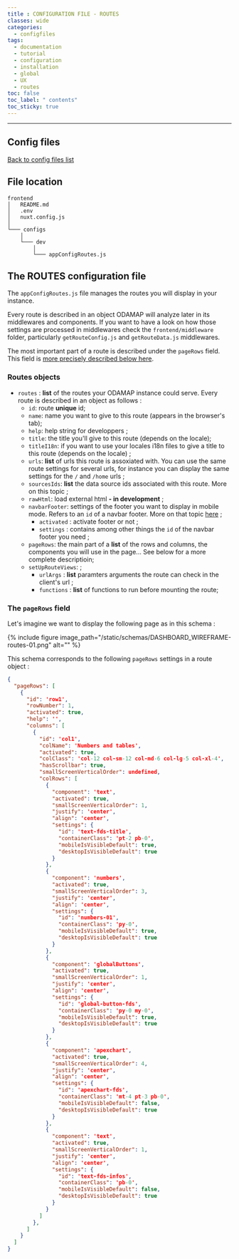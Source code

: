 ```yaml
---
title : CONFIGURATION FILE - ROUTES
classes: wide
categories:
  - configfiles
tags:
  - documentation
  - tutorial
  - configuration
  - installation
  - global
  - UX
  - routes
toc: false
toc_label: " contents"
toc_sticky: true
---
```


--------

## Config files

[Back to config files list]({{site.baseurl}}/configuration/config-configs)

## File location

```shell
frontend
│   README.md
│   .env
│   nuxt.config.js
│
└─── configs
    │
    └─── dev
        │
        └─── appConfigRoutes.js

```

## The ROUTES configuration file

The `appConfigRoutes.js` file manages the routes you will display in your instance.

Every route is described in an object ODAMAP will analyze later in its middlewares and components. If you want to have a look on how those settings are processed in middlewares check the `frontend/middleware` folder, particularly `getRouteConfig.js` and `getRouteData.js` middlewares.

The most important part of a route is described under the `pageRows` field. This field is [more precisely described below here]({{site.baseurl}}/configfiles/appConfigRoutes/#the-pagerows-field).

### Routes objects

- `routes` : **list** of the routes your ODAMAP instance could serve. Every route is described in an object as follows :
  - `id`: route **unique** id;
  - `name`: name you want to give to this route (appears in the browser's tab);
  - `help`: help string for developpers ;
  - `title`: the title you'll give to this route (depends on the locale);
  - `titleI18n`: if you want to use your locales i18n files to give a title to this route (depends on the locale) ;
  - `urls`: **list** of urls this route is assoxiated with. You can use the same route settings for several urls, for instance you can display the same settings for the `/` and `/home` urls ;
  - `sourcesIds`: **list** the data source ids associated with this route. More on this topic ;
  - `rawHtml`: load external html **- in development** ;
  - `navbarFooter`: settings of the footer you want to display in mobile mode. Refers to an `id` of a navbar footer. More on that topic [here]({{site.baseurl}}/configfiles/appConfigNavbarFooter) ;
    - `activated` : activate footer or not ;
    - `settings` : contains among other things the `id` of the navbar footer you need ;
  - `pageRows`: the main part of a **list** of the rows and columns, the components you will use in the page... See below for a more complete descriptioin;
  - `setUpRouteViews`: ;
    - `urlArgs` : **list** paramters arguments the route can check in the client's url ;
    - `functions` : **list** of functions to run before mounting the route;


### The `pageRows` field

Let's imagine we want to display the following page as in this schema :  

{% include figure image_path="/static/schemas/DASHBOARD_WIREFRAME-routes-01.png" alt="" %}

This schema corresponds to the following `pageRows` settings in a route object :

```json
{
  "pageRows": [
    {
      "id": 'row1',
      "rowNumber": 1,
      "activated": true,
      "help": '',
      "columns": [
        {
          "id": 'col1',
          "colName": 'Numbers and tables',
          "activated": true,
          "colClass": 'col-12 col-sm-12 col-md-6 col-lg-5 col-xl-4',
          "hasScrollbar": true,
          "smallScreenVerticalOrder": undefined,
          "colRows": [
            {
              "component": 'text',
              "activated": true,
              "smallScreenVerticalOrder": 1,
              "justify": 'center',
              "align": 'center',
              "settings": {
                "id": 'text-fds-title',
                "containerClass": 'pt-2 pb-0',
                "mobileIsVisibleDefault": true,
                "desktopIsVisibleDefault": true
              }
            },
            {
              "component": 'numbers',
              "activated": true,
              "smallScreenVerticalOrder": 3,
              "justify": 'center',
              "align": 'center',
              "settings": {
                "id": 'numbers-01',
                "containerClass": 'py-0',
                "mobileIsVisibleDefault": true,
                "desktopIsVisibleDefault": true
              }
            },
            {
              "component": 'globalButtons',
              "activated": true,
              "smallScreenVerticalOrder": 1,
              "justify": 'center',
              "align": 'center',
              "settings": {
                "id": 'global-button-fds',
                "containerClass": 'py-0 my-0',
                "mobileIsVisibleDefault": true,
                "desktopIsVisibleDefault": true
              }
            },
            {
              "component": 'apexchart',
              "activated": true,
              "smallScreenVerticalOrder": 4,
              "justify": 'center',
              "align": 'center',
              "settings": {
                "id": 'apexchart-fds',
                "containerClass": 'mt-4 pt-3 pb-0',
                "mobileIsVisibleDefault": false,
                "desktopIsVisibleDefault": true
              }
            },
            {
              "component": 'text',
              "activated": true,
              "smallScreenVerticalOrder": 1,
              "justify": 'center',
              "align": 'center',
              "settings": {
                "id": 'text-fds-infos',
                "containerClass": 'pb-0',
                "mobileIsVisibleDefault": false,
                "desktopIsVisibleDefault": true
              }
            }
          ]
        },
      ]
    }
  ]
}
```
